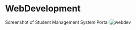 # WebDevelopment
Screenshot of Student Management System Portal
![webdev](https://user-images.githubusercontent.com/117729068/217992085-f1190ba2-2f78-4d28-a5c5-46b94d5671ef.jpg)

